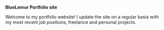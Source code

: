 **BlueLemur Portfolio site**

Welcome to my portfolio website!
I update the site on a regular basis with my most recent job positions, freelance and personal projects.
